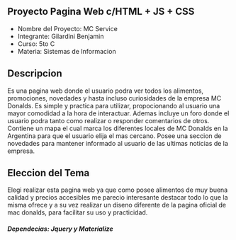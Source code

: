 ## Proyecto Pagina Web c/HTML + JS + CSS
* Nombre del Proyecto: MC Service
* Integrante: Gilardini Benjamin
* Curso: 5to C
* Materia: Sistemas de Informacion
## Descripcion 
Es una pagina web donde el usuario podra ver todos los alimentos, promociones, novedades y hasta incluso curiosidades de la empresa MC Donalds. Es simple y practica para utilizar, propocionando al usuario una mayor comodidad a la hora de interactuar. Ademas incluye un foro donde el usuario podra tanto como realizar o responder comentarios de otros. Contiene un mapa el cual marca los diferentes locales de MC Donalds en la Argentina para que el usuario elija el mas cercano. Posee una seccion de novedades para mantener informado al usuario de las ultimas noticias de la empresa.
## Eleccion del Tema
Elegi realizar esta pagina web ya que como posee alimentos de muy buena calidad y precios accesibles me parecio interesante destacar todo lo que la misma ofrece y a su vez realizar un diseno diferente de la pagina oficial de mac donalds, para facilitar su uso y practicidad.
##### Dependecias: Jquery y Materialize

